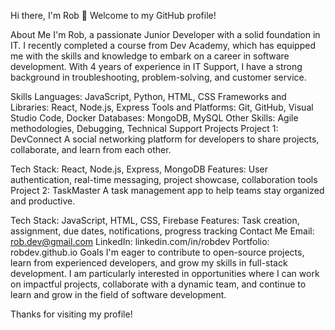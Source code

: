 Hi there, I'm Rob 👋
Welcome to my GitHub profile!

About Me
I'm Rob, a passionate Junior Developer with a solid foundation in IT. I recently completed a course from Dev Academy, which has equipped me with the skills and knowledge to embark on a career in software development. With 4 years of experience in IT Support, I have a strong background in troubleshooting, problem-solving, and customer service.

Skills
Languages: JavaScript, Python, HTML, CSS
Frameworks and Libraries: React, Node.js, Express
Tools and Platforms: Git, GitHub, Visual Studio Code, Docker
Databases: MongoDB, MySQL
Other Skills: Agile methodologies, Debugging, Technical Support
Projects
Project 1: DevConnect
A social networking platform for developers to share projects, collaborate, and learn from each other.

Tech Stack: React, Node.js, Express, MongoDB
Features: User authentication, real-time messaging, project showcase, collaboration tools
Project 2: TaskMaster
A task management app to help teams stay organized and productive.

Tech Stack: JavaScript, HTML, CSS, Firebase
Features: Task creation, assignment, due dates, notifications, progress tracking
Contact Me
Email: rob.dev@gmail.com
LinkedIn: linkedin.com/in/robdev
Portfolio: robdev.github.io
Goals
I'm eager to contribute to open-source projects, learn from experienced developers, and grow my skills in full-stack development. I am particularly interested in opportunities where I can work on impactful projects, collaborate with a dynamic team, and continue to learn and grow in the field of software development.

Thanks for visiting my profile!
